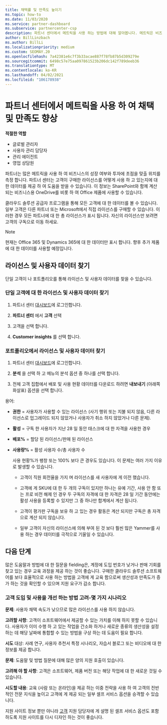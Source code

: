 ```yaml
---
title: 채택률 및 만족도 높이기
ms.topic: how-to
ms.date: 11/03/2020
ms.service: partner-dashboard
ms.subservice: partnercenter-csp
description: 파트너 센터에서 메트릭을 사용 하는 방법에 대해 알아봅니다. 메트릭은 비즈니스의 성장, 고객이 라이선스를 사용 하는 방법 및 투자에 집중 하는 위치를 표시할 수 있습니다.
author: BillLinzbach
ms.author: BillLi
ms.localizationpriority: medium
ms.custom: SEOMAY.20
ms.openlocfilehash: 7a42381e6c7f3b33acae887f78fb87b5d309279e
ms.sourcegitcommit: 6498c57e75aa097861523b206dc142f789deeb36
ms.translationtype: MT
ms.contentlocale: ko-KR
ms.lasthandoff: 04/02/2021
ms.locfileid: "106178938"
---
```

# <a name="use-metrics-in-partner-center-to-increase-adoption-and-satisfaction"></a>파트너 센터에서 메트릭을 사용 하 여 채택 및 만족도 향상

**적절한 역할**

- 글로벌 관리자
- 사용자 관리 담당자
- 관리 에이전트
- 영업 상담원

파트너는 많은 메트릭을 사용 하 여 비즈니스의 성장 여부와 투자에 초점을 맞출 위치를 측정 합니다. 파트너 센터는 고객이 구매한 라이선스를 어떻게 사용 하 고 있는지에 대 한 데이터를 제공 하 여 도움을 받을 수 있습니다. 이 정보는 SharePoint와 함께 계산 되는 비즈니스용 OneDrive를 비롯 하 여 Office 제품에 사용할 수 있습니다.

클라우드 솔루션 공급자 프로그램을 통해 모든 고객에 대 한 데이터를 볼 수 있습니다. 일부 고객은 다른 파트너 또는 Microsoft에서 직접 라이선스를 구매할 수 있습니다. 이러한 경우 모든 파트너에 대 한 총 라이선스가 표시 됩니다. 자신의 라이선스만 보려면 고객의 구독으로 이동 하세요.

> [!NOTE]  
> 현재는 Office 365 및 Dynamics 365에 대 한 데이터만 표시 합니다. 향후 추가 제품에 대 한 데이터를 사용할 예정입니다.

## <a name="find-license-and-user-data"></a>라이선스 및 사용자 데이터 찾기

단일 고객이 나 포트폴리오를 통해 라이선스 및 사용자 데이터를 찾을 수 있습니다.

### <a name="find-license-and-user-data-for-a-single-customer"></a>단일 고객에 대 한 라이선스 및 사용자 데이터 찾기

1. 파트너 센터 [대시보드](https://partner.microsoft.com/dashboard)에 로그인합니다.

2. **파트너 센터** 에서 **고객** 선택

3. 고객을 선택 합니다.

4. **Customer insights** 를 선택 합니다.

### <a name="find-license-and-user-data-across-your-portfolio"></a>포트폴리오에서 라이선스 및 사용자 데이터 찾기

1. 파트너 센터 [대시보드](https://partner.microsoft.com/dashboard)에 로그인합니다.

2. **분석** 을 선택 하 고 메뉴의 분석 옵션 중 하나를 선택 합니다.

3. 전체 고객 집합에서 배포 및 사용 현황 데이터를 다운로드 하려면 **내보내기** (아래쪽 화살표) 옵션을 선택 합니다.

용어:

- **권한** = 사용자가 사용할 수 있는 라이선스 (사기 행위 또는 지불 되지 않음, 다른 라이선스로 업그레이드 되지 않았거나 사용자가 취소 하지 않았거나 다른 문제).

- **활성** = 구독 한 사용자가 지난 28 일 동안 태스크에 대 한 자격을 사용한 경우

- **배포%** = 할당 된 라이선스/판매 된 라이선스

- **사용량%** = 활성 사용자 수/총 사용자 수

   사용 현황%가 팽창 또는 100% 보다 큰 경우도 있습니다. 이 문제는 여러 가지 이유로 발생할 수 있습니다.

  - 고객이 직원 회전율을 가지 며 라이선스를 새 사용자에 게 이전 했습니다.

  - 고객에 게 SKU에 대 한 두 개의 구독이 있지만 하나는 유예 기간, 사용 안 함 또는 프로 비전 해제 인 경우 두 구독의 자격에 대 한 자격은 28 일 기간 동안에는 활성 사용을 등록할 수 있지만 그 중 하나만 합계에서 계산 됩니다.

  - 고객이 평가판 구독을 보유 하 고 있는 경우 활동은 계산 되지만 구독은 총 자격으로 계산 되지 않습니다.

  - 일부 고객이 자신의 라이선스에 의해 부여 된 것 보다 훨씬 많은 Yammer를 사용 하는 경우 데이터를 극적으로 기울일 수 있습니다.

## <a name="next-steps"></a>다음 단계

많은 도움말과 방법에 대 한 질문을 fielding은, 계정에 도입 번호가 낮거나 판매 기회를 찾고 있는 경우 교육 과정을 제공 하는 것이 좋습니다. 구매한 클라우드 솔루션 소프트웨어를 보다 효율적으로 사용 하는 방법을 고객에 게 교육 함으로써 생산성과 만족도가 증가 하는 것을 확인할 수 있으며 지원 요구가 감소 합니다.

### <a name="considering-how-to-improve-customer-adoption-and-usage---a-couple-scenarios"></a>고객 도입 및 사용을 개선 하는 방법 고려-몇 가지 시나리오

**문제**: 사용자 채택 속도가 낮으므로 많은 라이선스를 사용 하지 않습니다.

**고려할 사항**: 고객이 소프트웨어에서 제공할 수 있는 가치를 이해 하지 못할 수 있습니다. 사용자가 이미 수행 하 고 있는 작업을 간소화 하거나 새로운 종류의 생산성을 설정 하는 데 해당 날짜에 통합할 수 있는 방법을 구상 하는 데 도움이 필요 합니다.

**시도** 대상: 사례 연구, 사용자 추천서 특정 시나리오, 자습서 블로그 또는 비디오에 대 한 정보를 제공 합니다.

**문제**: 도움말 및 방법 질문에 대해 많은 양의 지원 호출이 있습니다.

**고려해 야 할 사항**: 고객은 소프트웨어, 제품 버전 또는 해당 작업에 대 한 새로운 것일 수 있습니다.

**시도할 내용**: 교육 (사람 또는 온라인)을 제공 하는 이중 전략을 사용 하 여 고객의 전반적인 전문 지식을 높이고 고객에 게 제공 되는 일부 셀프 서비스 옵션을 승격할 수 있습니다.

지원 사이트 정보 뿐만 아니라 [고객](customer-self-support.md) 지원 담당자에 게 설명 된 셀프 서비스 옵션도 포함 하도록 지원 사이트를 다시 디자인 하는 것이 좋습니다.

